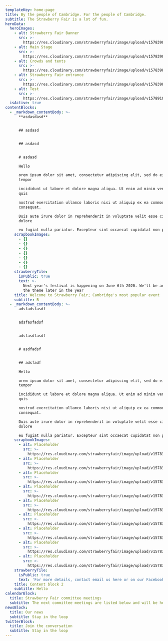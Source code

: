 ```yaml
---
templateKey: home-page
title: By the people of Cambridge. For the people of Cambridge.
subtitle: The Strawberry Fair is a lot of fun.
heroData:
  heroImages:
    - alt: Strawberry Fair Banner
      src: >-
        https://res.cloudinary.com/strawberryfair/image/upload/v1578398228/Banner/gareths-gate-slide_agpjto.jpg
    - alt: Main Stage
      src: >-
        https://res.cloudinary.com/strawberryfair/image/upload/v1578398228/Banner/revised-east-stage-panorama_zfwxj4.jpg
    - alt: Crowds and tents
      src: >-
        https://res.cloudinary.com/strawberryfair/image/upload/v1578398228/Banner/slide-crowd_jnl1lw.jpg
    - alt: Strawberry Fair entrance
      src: >-
        https://res.cloudinary.com/strawberryfair/image/upload/v1578398228/Banner/slide-gate-2017_h8epan.jpg
    - alt: Test
      src: >-
        https://res.cloudinary.com/strawberryfair/image/upload/v1578910864/sample.jpg
  isActive: true
contentBlocks:
  - _markdown_contentBody: >-
      **asdasdasd**


      ## asdasd


      ## asdasd


      # asdasd

      Hello

      orem ipsum dolor sit amet, consectetur adipiscing elit, sed do eiusmod
      tempor 

      incididunt ut labore et dolore magna aliqua. Ut enim ad minim veniam,
      quis 

      nostrud exercitation ullamco laboris nisi ut aliquip ex ea commodo
      consequat. 

      Duis aute irure dolor in reprehenderit in voluptate velit esse cillum
      dolore 

      eu fugiat nulla pariatur. Excepteur sint occaecat cupidatat non proident, 
    scrapbookImages:
      - {}
      - {}
      - {}
      - {}
      - {}
      - {}
      - {}
    strawberryTile:
      isPublic: true
      text: >-
        Next year's festival is happening on June 6th 2020. We'll be announcing
        the theme later in the year
    title: Welcome to Strawberry Fair; Cambridge's most popular event
    subtitle: B
  - _markdown_contentBody: >-
      adsfadsfasdf


      adsfasfadsf


      adsfasdfasdf


      # asdfadsf


      ## adsfadf

      Hello

      orem ipsum dolor sit amet, consectetur adipiscing elit, sed do eiusmod
      tempor 

      incididunt ut labore et dolore magna aliqua. Ut enim ad minim veniam,
      quis 

      nostrud exercitation ullamco laboris nisi ut aliquip ex ea commodo
      consequat. 

      Duis aute irure dolor in reprehenderit in voluptate velit esse cillum
      dolore 

      eu fugiat nulla pariatur. Excepteur sint occaecat cupidatat non proident, 
    scrapbookImages:
      - alt: Placeholder
        src: >-
          https://res.cloudinary.com/strawberryfair/image/upload/v1578398367/Image%20Scrapbook/band_melwuk.jpg
      - alt: Placeholder
        src: >-
          https://res.cloudinary.com/strawberryfair/image/upload/v1578398367/Image%20Scrapbook/banner-carrying_m0ufmy.jpg
      - alt: Placeholder
        src: >-
          https://res.cloudinary.com/strawberryfair/image/upload/v1578398367/Image%20Scrapbook/crowd-shot_f84bne.jpg
      - alt: Placeholder
        src: >-
          https://res.cloudinary.com/strawberryfair/image/upload/v1578398411/Image%20Scrapbook/drums_pgyyyt.jpg
      - alt: Placeholder
        src: >-
          https://res.cloudinary.com/strawberryfair/image/upload/v1578398367/Image%20Scrapbook/guitar-girl_srefgz.jpg
      - alt: Placeholder
        src: >-
          https://res.cloudinary.com/strawberryfair/image/upload/v1578398367/Image%20Scrapbook/instruments_lral6p.jpg
      - alt: Placeholder
        src: >-
          https://res.cloudinary.com/strawberryfair/image/upload/v1578398367/Image%20Scrapbook/music_zpcrkm.jpg
      - alt: Placeholder
        src: >-
          https://res.cloudinary.com/strawberryfair/image/upload/v1578398367/Image%20Scrapbook/stilts_g7oq1b.jpg
      - alt: Placeholder
        src: >-
          https://res.cloudinary.com/strawberryfair/image/upload/v1578398367/Image%20Scrapbook/music_zpcrkm.jpg
    strawberryTile:
      isPublic: true
      text: 'For more details, contact email us here or on our Facebook page'
    title: Content block 2
    subtitle: Hello
calendarBlock:
  title: Strawberry Fair committee meetings
  subtitle: The next committee meetings are listed below and will be held at...
newsBlock:
  title: Our news
  subtitle: Stay in the loop
twitterBlock:
  title: Join the conversation
  subtitle: Stay in the loop
---
```


